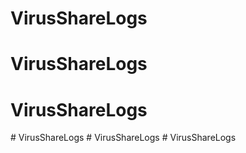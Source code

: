 # VirusShareLogs
# VirusShareLogs
# VirusShareLogs
#   V i r u s S h a r e L o g s  
 #   V i r u s S h a r e L o g s  
 #   V i r u s S h a r e L o g s  
 
